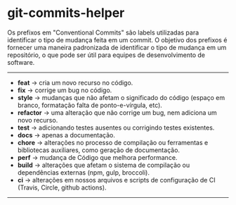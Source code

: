 # git-commits-helper

Os prefixos em "Conventional Commits" são labels utilizadas para identificar o tipo de mudança feita em um commit. O objetivo dos prefixos é fornecer uma maneira padronizada de identificar o tipo de mudança em um repositório, o que pode ser útil para equipes de desenvolvimento de software.

---
- **feat** -> cria um novo recurso no código.
- **fix** -> corrige um bug no código.
- **style** -> mudanças que não afetam o significado do código (espaço em branco, formatação falta de ponto-e-vírgula, etc).
- **refactor** -> uma alteração que não corrige um bug, nem adiciona um novo recurso.
- **test** -> adicionando testes ausentes ou corrigindo testes existentes.
- **docs** -> apenas a documentação.
- **chore** -> alterações no processo de compilação ou ferramentas e bibliotecas auxiliares, como geração de documentação.
- **perf** -> mudança de Código que melhora performance.
- **build** -> alterações que afetam o sistema de compilação ou dependências externas (npm, gulp, broccoli).
- **ci** -> alterações  em nossos arquivos e scripts de configuração de CI (Travis, Circle, github actions).
---